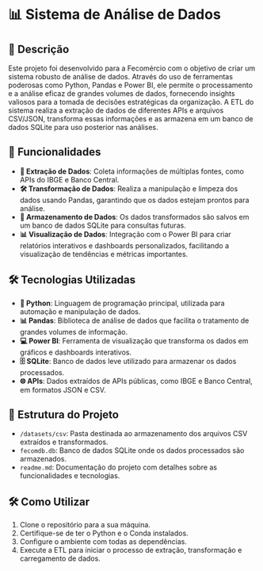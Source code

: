 # 📊 Sistema de Análise de Dados

## 📝 Descrição
Este projeto foi desenvolvido para a Fecomércio com o objetivo de criar um sistema robusto de análise de dados. Através do uso de ferramentas poderosas como Python, Pandas e Power BI, ele permite o processamento e a análise eficaz de grandes volumes de dados, fornecendo insights valiosos para a tomada de decisões estratégicas da organização. A ETL do sistema realiza a extração de dados de diferentes APIs e arquivos CSV/JSON, transforma essas informações e as armazena em um banco de dados SQLite para uso posterior nas análises.

## 🚀 Funcionalidades
- **📂 Extração de Dados**: Coleta informações de múltiplas fontes, como APIs do IBGE e Banco Central.
- **🛠️ Transformação de Dados**: Realiza a manipulação e limpeza dos dados usando Pandas, garantindo que os dados estejam prontos para análise.
- **💾 Armazenamento de Dados**: Os dados transformados são salvos em um banco de dados SQLite para consultas futuras.
- **📊 Visualização de Dados**: Integração com o Power BI para criar relatórios interativos e dashboards personalizados, facilitando a visualização de tendências e métricas importantes.

## 🛠️ Tecnologias Utilizadas
- **🐍 Python**: Linguagem de programação principal, utilizada para automação e manipulação de dados.
- **📊 Pandas**: Biblioteca de análise de dados que facilita o tratamento de grandes volumes de informação.
- **💻 Power BI**: Ferramenta de visualização que transforma os dados em gráficos e dashboards interativos.
- **🗄️ SQLite**: Banco de dados leve utilizado para armazenar os dados processados.
- **🌐 APIs**: Dados extraídos de APIs públicas, como IBGE e Banco Central, em formatos JSON e CSV.

## 📂 Estrutura do Projeto
- `/datasets/csv`: Pasta destinada ao armazenamento dos arquivos CSV extraídos e transformados.
- `fecomdb.db`: Banco de dados SQLite onde os dados processados são armazenados.
- `readme.md`: Documentação do projeto com detalhes sobre as funcionalidades e tecnologias.

## 🛠️ Como Utilizar
1. Clone o repositório para a sua máquina.
2. Certifique-se de ter o Python e o Conda instalados.
3. Configure o ambiente com todas as dependências.
4. Execute a ETL para iniciar o processo de extração, transformação e carregamento de dados.

